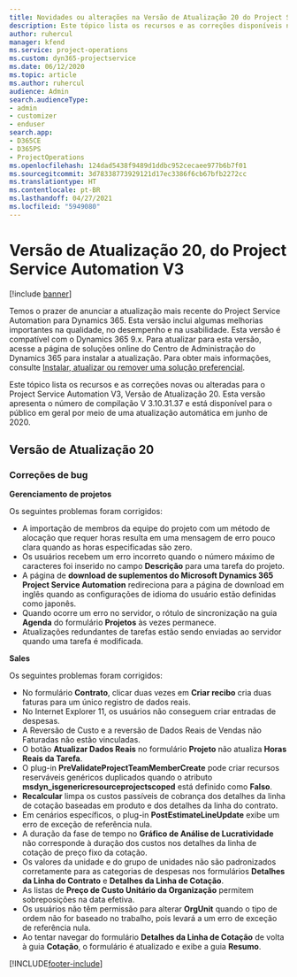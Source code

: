 ```yaml
---
title: Novidades ou alterações na Versão de Atualização 20 do Project Service Automation V3
description: Este tópico lista os recursos e as correções disponíveis na Versão de Atualização 20 do Project Service Automation V3.
author: ruhercul
manager: kfend
ms.service: project-operations
ms.custom: dyn365-projectservice
ms.date: 06/12/2020
ms.topic: article
ms.author: ruhercul
audience: Admin
search.audienceType:
- admin
- customizer
- enduser
search.app:
- D365CE
- D365PS
- ProjectOperations
ms.openlocfilehash: 124dad5438f9489d1ddbc952cecaee977b6b7f01
ms.sourcegitcommit: 3d78338773929121d17ec3386f6cb67bfb2272cc
ms.translationtype: HT
ms.contentlocale: pt-BR
ms.lasthandoff: 04/27/2021
ms.locfileid: "5949080"
---
```

# <a name="project-service-automation-update-release-20-v3"></a>Versão de Atualização 20, do Project Service Automation V3

[!include [banner](../includes/psa-now-project-operations.md)]

Temos o prazer de anunciar a atualização mais recente do Project Service Automation para Dynamics 365. Esta versão inclui algumas melhorias importantes na qualidade, no desempenho e na usabilidade. Esta versão é compatível com o Dynamics 365 9.x. Para atualizar para esta versão, acesse a página de soluções online do Centro de Administração do Dynamics 365 para instalar a atualização. Para obter mais informações, consulte [Instalar, atualizar ou remover uma solução preferencial](/power-platform/admin/install-remove-preferred-solution).

Este tópico lista os recursos e as correções novas ou alteradas para o Project Service Automation V3, Versão de Atualização 20. Esta versão apresenta o número de compilação V 3.10.31.37 e está disponível para o público em geral por meio de uma atualização automática em junho de 2020.

## <a name="update-release-20"></a>Versão de Atualização 20

### <a name="bug-fixes"></a>Correções de bug

**Gerenciamento de projetos**

Os seguintes problemas foram corrigidos:

- A importação de membros da equipe do projeto com um método de alocação que requer horas resulta em uma mensagem de erro pouco clara quando as horas especificadas são zero.
- Os usuários recebem um erro incorreto quando o número máximo de caracteres foi inserido no campo **Descrição** para uma tarefa do projeto.
- A página de **download de suplementos do Microsoft Dynamics 365 Project Service Automation** redireciona para a página de download em inglês quando as configurações de idioma do usuário estão definidas como japonês.
- Quando ocorre um erro no servidor, o rótulo de sincronização na guia **Agenda** do formulário **Projetos** às vezes permanece.
- Atualizações redundantes de tarefas estão sendo enviadas ao servidor quando uma tarefa é modificada.

**Sales**

Os seguintes problemas foram corrigidos:

- No formulário **Contrato**, clicar duas vezes em **Criar recibo** cria duas faturas para um único registro de dados reais.
- No Internet Explorer 11, os usuários não conseguem criar entradas de despesas.
- A Reversão de Custo e a reversão de Dados Reais de Vendas não Faturadas não estão vinculadas.
- O botão **Atualizar Dados Reais** no formulário **Projeto** não atualiza **Horas Reais da Tarefa**.
- O plug-in **PreValidateProjectTeamMemberCreate** pode criar recursos reserváveis genéricos duplicados quando o atributo **msdyn_isgenericresourceprojectscoped** está definido como **Falso**.
- **Recalcular** limpa os custos passíveis de cobrança dos detalhes da linha de cotação baseadas em produto e dos detalhes da linha do contrato.
- Em cenários específicos, o plug-in **PostEstimateLineUpdate** exibe um erro de exceção de referência nula.
- A duração da fase de tempo no **Gráfico de Análise de Lucratividade** não corresponde à duração dos custos nos detalhes da linha de cotação de preço fixo da cotação.
- Os valores da unidade e do grupo de unidades não são padronizados corretamente para as categorias de despesas nos formulários **Detalhes da Linha do Contrato** e **Detalhes da Linha de Cotação**.
- As listas de **Preço de Custo Unitário da Organização** permitem sobreposições na data efetiva.
- Os usuários não têm permissão para alterar **OrgUnit** quando o tipo de ordem não for baseado no trabalho, pois levará a um erro de exceção de referência nula.
- Ao tentar navegar do formulário **Detalhes da Linha de Cotação** de volta à guia **Cotação**, o formulário é atualizado e exibe a guia **Resumo**.


[!INCLUDE[footer-include](../includes/footer-banner.md)]